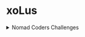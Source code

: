 # xoLus

<details>
<summary>Nomad Coders Challenges</summary>

- [VanillaJS_Project](Vanillajs/html/login.html)
</details>
